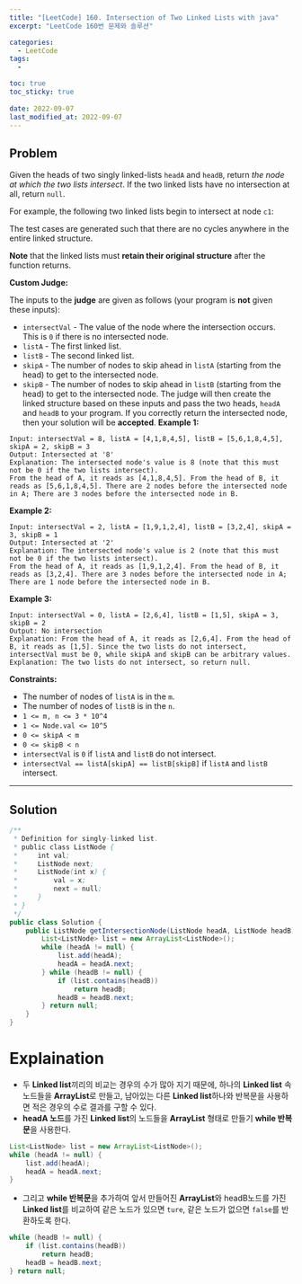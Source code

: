 ```yaml
---
title: "[LeetCode] 160. Intersection of Two Linked Lists with java"
excerpt: "LeetCode 160번 문제와 솔루션"

categories:
  - LeetCode
tags:
  - 

toc: true
toc_sticky: true
 
date: 2022-09-07
last_modified_at: 2022-09-07
---
```

## **Problem**
Given the heads of two singly linked-lists `headA` and `headB`, return *the node at which the two lists intersect*. If the two linked lists have no intersection at all, return `null`.

For example, the following two linked lists begin to intersect at node `c1`:


The test cases are generated such that there are no cycles anywhere in the entire linked structure.

**Note** that the linked lists must **retain their original structure** after the function returns.

**Custom Judge:**

The inputs to the **judge** are given as follows (your program is **not** given these inputs):

- `intersectVal` - The value of the node where the intersection occurs. This is `0` if there is no intersected node.
- `listA` - The first linked list.
- `listB` - The second linked list.
- `skipA` - The number of nodes to skip ahead in `listA` (starting from the head) to get to the intersected node.
- `skipB` - The number of nodes to skip ahead in `listB` (starting from the head) to get to the intersected node.
The judge will then create the linked structure based on these inputs and pass the two heads, `headA` and `headB` to your program. If you correctly return the intersected node, then your solution will be **accepted**.
**Example 1:**
```
Input: intersectVal = 8, listA = [4,1,8,4,5], listB = [5,6,1,8,4,5], skipA = 2, skipB = 3
Output: Intersected at '8'
Explanation: The intersected node's value is 8 (note that this must not be 0 if the two lists intersect).
From the head of A, it reads as [4,1,8,4,5]. From the head of B, it reads as [5,6,1,8,4,5]. There are 2 nodes before the intersected node in A; There are 3 nodes before the intersected node in B.
```
**Example 2:**
```
Input: intersectVal = 2, listA = [1,9,1,2,4], listB = [3,2,4], skipA = 3, skipB = 1
Output: Intersected at '2'
Explanation: The intersected node's value is 2 (note that this must not be 0 if the two lists intersect).
From the head of A, it reads as [1,9,1,2,4]. From the head of B, it reads as [3,2,4]. There are 3 nodes before the intersected node in A; There are 1 node before the intersected node in B.
```
**Example 3:**
```
Input: intersectVal = 0, listA = [2,6,4], listB = [1,5], skipA = 3, skipB = 2
Output: No intersection
Explanation: From the head of A, it reads as [2,6,4]. From the head of B, it reads as [1,5]. Since the two lists do not intersect, intersectVal must be 0, while skipA and skipB can be arbitrary values.
Explanation: The two lists do not intersect, so return null.
```
**Constraints:**
- The number of nodes of `listA` is in the `m`.
- The number of nodes of `listB` is in the `n`.
- `1 <= m, n <= 3 * 10^4`
- `1 <= Node.val <= 10^5`
- `0 <= skipA < m`
- `0 <= skipB < n`
- `intersectVal` is `0` if `listA` and `listB` do not intersect.
- `intersectVal == listA[skipA] == listB[skipB]` if `listA` and `listB` intersect.

---
## **Solution**
```java
/**
 * Definition for singly-linked list.
 * public class ListNode {
 *     int val;
 *     ListNode next;
 *     ListNode(int x) {
 *         val = x;
 *         next = null;
 *     }
 * }
 */
public class Solution {
    public ListNode getIntersectionNode(ListNode headA, ListNode headB) {
        List<ListNode> list = new ArrayList<ListNode>();
        while (headA != null) {
            list.add(headA);
            headA = headA.next;
        } while (headB != null) {
            if (list.contains(headB))
                return headB;
            headB = headB.next;
        } return null;
    }
}
```
# **Explaination**
- 두 **Linked list**끼리의 비교는 경우의 수가 많아 지기 때문에, 하나의 **Linked list** 속 노드들을 **ArrayList**로 만들고, 남아있는 다른 **Linked list**하나와 반복문을 사용하면 적은 경우의 수로 결과를 구할 수 있다.
- **headA 노드**를 가진 **Linked list**의 노드들을 **ArrayList** 형태로 만들기 **while 반복문**을 사용한다.
```java
List<ListNode> list = new ArrayList<ListNode>();
while (headA != null) {
    list.add(headA);
    headA = headA.next;
}
```
- 그리고 **while 반복문**을 추가하여 앞서 만들어진 **ArrayList**와 headB노드를 가진 **Linked list**를 비교하여 같은 노드가 있으면 `ture`, 같은 노드가 없으면 `false`를 반환하도록 한다.
```java
while (headB != null) {
    if (list.contains(headB))
        return headB;
    headB = headB.next;
} return null;
```